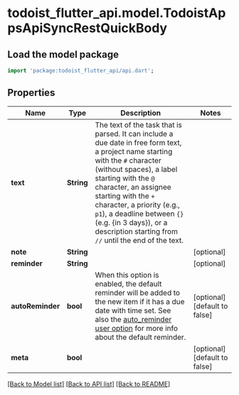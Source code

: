 # todoist_flutter_api.model.TodoistAppsApiSyncRestQuickBody

## Load the model package
```dart
import 'package:todoist_flutter_api/api.dart';
```

## Properties
Name | Type | Description | Notes
------------ | ------------- | ------------- | -------------
**text** | **String** | The text of the task that is parsed. It can include a due date in free form text, a project name starting with the `#` character (without spaces), a label starting with the `@` character, an assignee starting with the `+` character, a priority (e.g., `p1`), a deadline between `{}` (e.g. {in 3 days}), or a description starting from `//` until the end of the text. | 
**note** | **String** |  | [optional] 
**reminder** | **String** |  | [optional] 
**autoReminder** | **bool** | When this option is enabled, the default reminder will be added to the new item if it has a due date with time set. See also the [auto_reminder user option](#tag/Sync/User) for more info about the default reminder. | [optional] [default to false]
**meta** | **bool** |  | [optional] [default to false]

[[Back to Model list]](../README.md#documentation-for-models) [[Back to API list]](../README.md#documentation-for-api-endpoints) [[Back to README]](../README.md)


